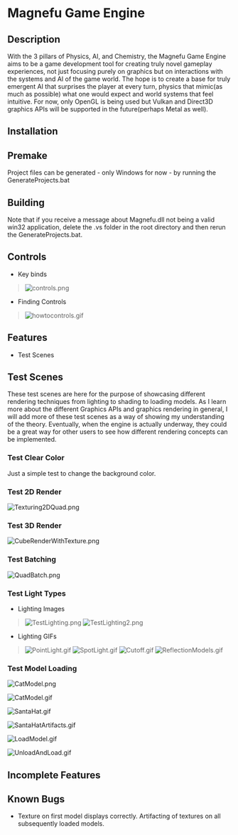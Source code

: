 # Magnefu Game Engine

## Description

With the 3 pillars of Physics, AI, and Chemistry, the Magnefu Game Engine aims to be a game development tool for creating truly novel gameplay experiences, not just focusing purely on graphics but on interactions with the systems and AI of the game world. The hope is to create a base for truly emergent AI that surprises the player at every turn, physics that mimic(as much as possible) what one would expect and world systems that feel intuitive. For now, only OpenGL is being used but Vulkan and Direct3D graphics APIs will be supported in the future(perhaps Metal as well).

## Installation

## Premake

Project files can be generated - only Windows for now - by running the GenerateProjects.bat


## Building

Note that if you receive a message about Magnefu.dll not being a valid win32 application, delete the .vs folder in the root directory and then rerun the GenerateProjects.bat.

## Controls

- Key binds
> ![controls.png](./SCREENS/controls.png)

- Finding Controls
> ![howtocontrols.gif](./SCREENS/howtocontrols.gif)

## Features
- Test Scenes

## Test Scenes

These test scenes are here for the purpose of showcasing different rendering techniques from lighting to shading to loading models. As I learn more about the different Graphics APIs and graphics rendering in general,
I will add more of these test scenes as a way of showing my understanding of the theory. Eventually, when the engine is actually underway, they could be a great way for other users to see how different rendering concepts can be implemented.

### Test Clear Color

Just a simple test to change the background color.


### Test 2D Render

![Texturing2DQuad.png](./SCREENS/Texturing2DQuad.png)

### Test 3D Render

![CubeRenderWithTexture.png](./SCREENS/CubeRenderWithTexture.png)

### Test Batching

![QuadBatch.png](./SCREENS/QuadBatch.png)

### Test Light Types

- Lighting Images
> ![TestLighting.png](./SCREENS/TestLighting.png)
> ![TestLighting2.png](./SCREENS/TestLighting2.png)

- Lighting GIFs
> ![PointLight.gif](./SCREENS/PointLight.gif)
> ![SpotLight.gif](./SCREENS/SpotLight.gif)
> ![Cutoff.gif](./SCREENS/Cutoff.gif)
> ![ReflectionModels.gif](./SCREENS/ReflectionModels.gif)

### Test Model Loading

![CatModel.png](./SCREENS/CatModel.png)

![CatModel.gif](./SCREENS/CatModel.gif)

![SantaHat.gif](./SCREENS/SantaHat.gif)

![SantaHatArtifacts.gif](./SCREENS/SantaHatArtifacts.gif)

![LoadModel.gif](./SCREENS/LoadModel.gif)

![UnloadAndLoad.gif](./SCREENS/UnloadAndLoad.gif)

## Incomplete Features


## Known Bugs

- Texture on first model displays correctly. Artifacting of textures on all subsequently loaded models.
